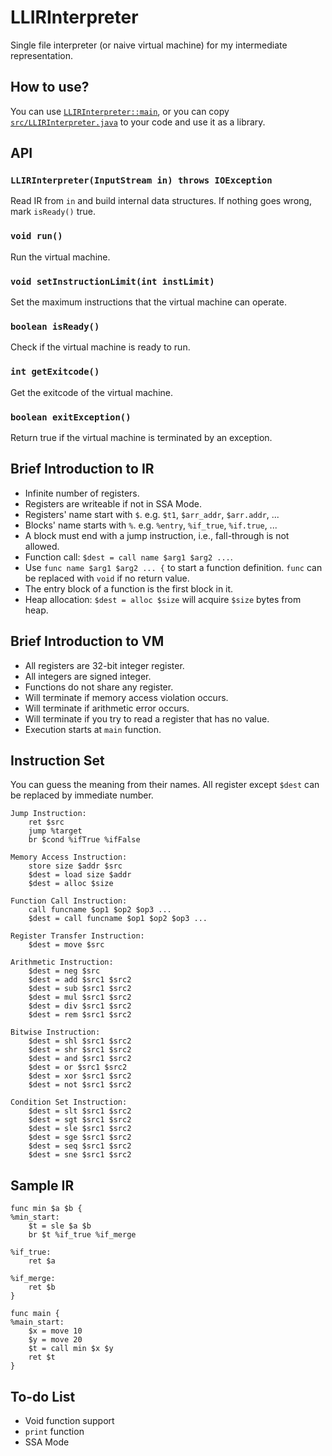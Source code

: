 # LLIRInterpreter
Single file interpreter (or naive virtual machine) for my intermediate representation.

## How to use?

You can use [`LLIRInterpreter::main`](https://github.com/abcdabcd987/LLIRInterpreter/blob/master/src/LLIRInterpreter.java#L380), or you can copy [`src/LLIRInterpreter.java`](https://github.com/abcdabcd987/LLIRInterpreter/blob/master/src/LLIRInterpreter.java) to your code and use it as a library.

## API

### `LLIRInterpreter(InputStream in) throws IOException`
Read IR from `in` and build internal data structures. If nothing goes wrong, mark `isReady()` true.

### `void run()`
Run the virtual machine.

### `void setInstructionLimit(int instLimit)`
Set the maximum instructions that the virtual machine can operate.

### `boolean isReady()`
Check if the virtual machine is ready to run.

### `int getExitcode()`
Get the exitcode of the virtual machine.

### `boolean exitException()`
Return true if the virtual machine is terminated by an exception.

## Brief Introduction to IR

- Infinite number of registers.
- Registers are writeable if not in SSA Mode.
- Registers' name start with `$`. e.g. `$t1`, `$arr_addr`, `$arr.addr`, ...
- Blocks' name starts with `%`. e.g. `%entry`, `%if_true`, `%if.true`, ...
- A block must end with a jump instruction, i.e., fall-through is not allowed.
- Function call: `$dest = call name $arg1 $arg2 ...`.
- Use `func name $arg1 $arg2 ... {` to start a function definition. `func` can be replaced with `void` if no return value.
- The entry block of a function is the first block in it.
- Heap allocation: `$dest = alloc $size` will acquire `$size` bytes from heap.

## Brief Introduction to VM

- All registers are 32-bit integer register.
- All integers are signed integer.
- Functions do not share any register.
- Will terminate if memory access violation occurs.
- Will terminate if arithmetic error occurs.
- Will terminate if you try to read a register that has no value.
- Execution starts at `main` function.

## Instruction Set

You can guess the meaning from their names. All register except `$dest` can be replaced by immediate number.

```
Jump Instruction:
    ret $src
    jump %target
    br $cond %ifTrue %ifFalse

Memory Access Instruction:
    store size $addr $src
    $dest = load size $addr
    $dest = alloc $size

Function Call Instruction:
    call funcname $op1 $op2 $op3 ...
    $dest = call funcname $op1 $op2 $op3 ...

Register Transfer Instruction:
    $dest = move $src

Arithmetic Instruction:
    $dest = neg $src
    $dest = add $src1 $src2
    $dest = sub $src1 $src2
    $dest = mul $src1 $src2
    $dest = div $src1 $src2
    $dest = rem $src1 $src2

Bitwise Instruction:
    $dest = shl $src1 $src2
    $dest = shr $src1 $src2
    $dest = and $src1 $src2
    $dest = or $src1 $src2
    $dest = xor $src1 $src2
    $dest = not $src1 $src2

Condition Set Instruction:
    $dest = slt $src1 $src2
    $dest = sgt $src1 $src2
    $dest = sle $src1 $src2
    $dest = sge $src1 $src2
    $dest = seq $src1 $src2
    $dest = sne $src1 $src2
```

## Sample IR

```
func min $a $b {
%min_start:
    $t = sle $a $b
    br $t %if_true %if_merge

%if_true:
    ret $a

%if_merge:
    ret $b
}

func main {
%main_start:
    $x = move 10
    $y = move 20
    $t = call min $x $y 
    ret $t
}
```

## To-do List

- Void function support
- `print` function
- SSA Mode

